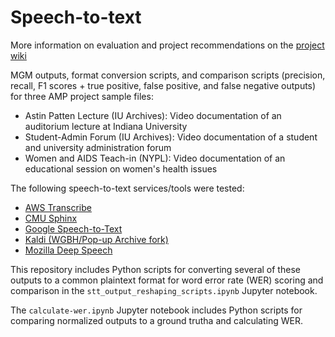 # Speech-to-text

More information on evaluation and project recommendations on the [project wiki](https://wiki.dlib.indiana.edu/display/AMP/MGM+-+Speech-to-text)

MGM outputs, format conversion scripts, and comparison scripts (precision, recall, F1 scores + true positive, false positive, and false negative outputs) for three AMP project sample files:
- Astin Patten Lecture (IU Archives): Video documentation of an auditorium lecture at Indiana University
- Student-Admin Forum (IU Archives): Video documentation of a student and university administration forum
- Women and AIDS Teach-in (NYPL): Video documentation of an educational session on women's health issues  
  
The following speech-to-text services/tools were tested:
- [AWS Transcribe](https://aws.amazon.com/transcribe/)
- [CMU Sphinx](https://cmusphinx.github.io/)
- [Google Speech-to-Text](https://cloud.google.com/speech-to-text/)
- [Kaldi (WGBH/Pop-up Archive fork)](https://github.com/hipstas/kaldi-pop-up-archive)
- [Mozilla Deep Speech](https://github.com/mozilla/DeepSpeech)

This repository includes Python scripts for converting several of these outputs to a common plaintext format for word error rate (WER) scoring and comparison in the `stt_output_reshaping_scripts.ipynb` Jupyter notebook.   
  
The `calculate-wer.ipynb` Jupyter notebook includes Python scripts for comparing normalized outputs to a ground trutha and calculating WER.  


